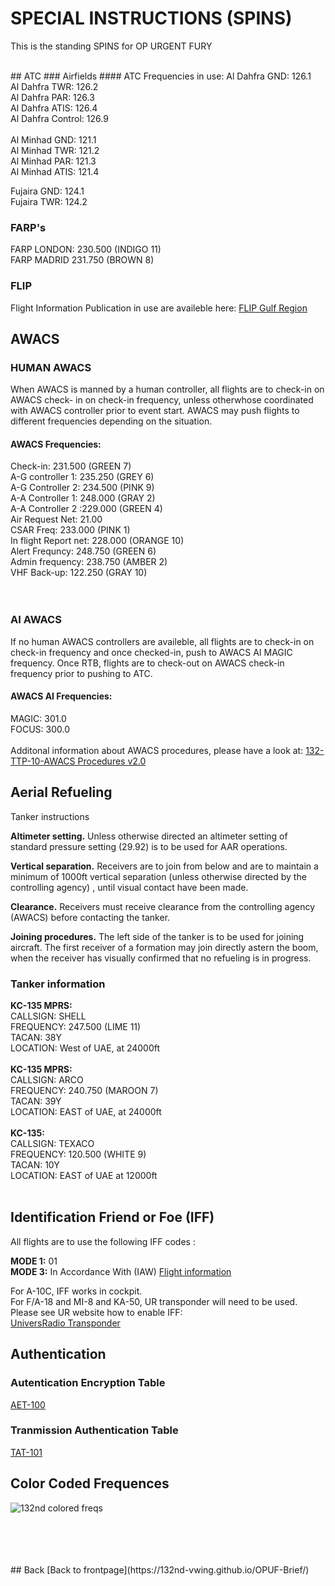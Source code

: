 # SPECIAL INSTRUCTIONS (SPINS)
This is the standing SPINS for OP URGENT FURY

<br>
## ATC
### Airfields
#### ATC Frequencies in use:
Al Dahfra GND: 126.1 <br>
Al Dahfra TWR: 126.2 <br>
Al Dahfra PAR: 126.3 <br>
Al Dahfra ATIS: 126.4 <br>
Al Dahfra Control: 126.9 <br>
<br> 
Al Minhad GND: 121.1 <br>
Al Minhad TWR: 121.2 <br>
Al Minhad PAR: 121.3 <br>
Al Minhad ATIS: 121.4 <br>

Fujaira GND: 124.1 <br>
Fujaira TWR: 124.2 <br>


### FARP's
FARP LONDON: 230.500 (INDIGO 11) <br>
FARP MADRID 231.750 (BROWN 8) <br>

### FLIP
Flight Information Publication in use are availeble here:
[FLIP Gulf Region](https://www.dropbox.com/s/sp91zf63rx0esao/FLIP_GULFR2_EC1.pdf?dl=0)


## AWACS

### HUMAN AWACS
When AWACS is manned by a human controller, all flights are to check-in on AWACS check- in on check-in frequency, unless otherwhose coordinated with AWACS controller prior to event start.
AWACS may push flights to different frequencies depending on the situation.
<br>
#### AWACS Frequencies:
Check-in: 231.500 (GREEN 7) <br>
A-G controller 1: 235.250 (GREY 6) <br>
A-G Controller 2: 234.500 (PINK 9) <br>
A-A Controller 1: 248.000 (GRAY 2) <br>
A-A Controller 2 :229.000 (GREEN 4) <br>
Air Request Net: 21.00 <br>
CSAR Freq: 233.000 (PINK 1) <br>
In flight Report net: 228.000 (ORANGE 10) <br>
Alert Frequncy: 248.750 (GREEN 6) <br>
Admin frequency: 238.750 (AMBER 2) <br>
VHF Back-up: 122.250 (GRAY 10) <br>
<br>
<br>
### AI AWACS
If no human AWACS controllers are availeble, all flights are to check-in on check-in frequency and once checked-in, push to AWACS AI MAGIC frequency. Once RTB, flights are to check-out on AWACS check-in frequency prior to pushing to ATC.
<br>
#### AWACS AI Frequencies:
MAGIC: 301.0 <br>
FOCUS: 300.0 <br>
<br>
Additonal information about AWACS procedures, please have a look at:
[132-TTP-10-AWACS Procedures v2.0](https://www.dropbox.com/s/udeqz9vxqawkiui/132-TTP-10-AWACS%20v2.0.pdf?dl=0)




## Aerial Refueling
Tanker instructions

**Altimeter setting.**
Unless otherwise directed an altimeter setting of standard pressure setting (29.92) is to be used for AAR operations.

**Vertical separation.**
Receivers are to join from below and are to maintain a minimum of 1000ft vertical separation (unless otherwise directed by the controlling agency) , until visual contact have been made.

**Clearance.**
Receivers must receive clearance from the controlling agency (AWACS) before contacting the tanker.

**Joining procedures.**
The left side of the tanker is to be used for joining aircraft. The first receiver of a formation may join directly astern the boom, when the receiver has visually confirmed that no refueling is in progress.


### Tanker information
**KC-135 MPRS:**<br>
CALLSIGN: SHELL <br>
FREQUENCY:  247.500 (LIME 11) <br>
TACAN: 38Y <br>
LOCATION: West of UAE, at 24000ft <br>
<br>
**KC-135 MPRS:** <br>
CALLSIGN: ARCO <br>
FREQUENCY: 240.750 (MAROON 7) <br>
TACAN: 39Y <br>
LOCATION: EAST of UAE, at 24000ft <br>
<br>
**KC-135:**<br>
CALLSIGN: TEXACO <br>
FREQUENCY:  120.500 (WHITE 9) <br>
TACAN: 10Y <br>
LOCATION: EAST of UAE at 12000ft <br>
<br>



## Identification Friend or Foe (IFF)
All flights are to use the following IFF codes :

**MODE 1:** 01 <br>
**MODE 3:** In Accordance With (IAW)  [Flight information](/OPUF-Brief/Docs/Flights.html)

For A-10C, IFF works in cockpit.<br>
For F/A-18 and MI-8 and KA-50, UR transponder will need to be used.
Please see UR website how to enable IFF: <br>
[UniversRadio Transponder](http://tacnoworld.fr/universradio-transponder/)



## Authentication
### Autentication Encryption Table
[AET-100](https://www.dropbox.com/s/b6mbo7fw2wvnkfi/AET-100_RAMROD_v1.1.pdf?dl=0)


### Tranmission Authentication Table
[TAT-101](https://www.dropbox.com/s/6aplu5oktunvclm/TAT-101_V1.2.pdf?dl=0)




## Color Coded Frequences

![132nd colored freqs](/OPUF-Brief/Images/Frequencys.PNG)

<br>
<br>
<br>
<br>
## Back
[Back to frontpage](https://132nd-vwing.github.io/OPUF-Brief/)